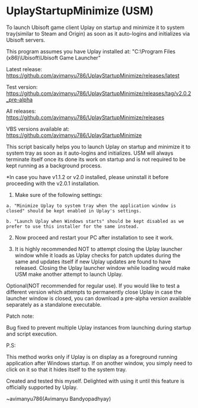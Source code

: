 # UplayStartupMinimize (USM)

To launch Ubisoft game client Uplay on startup and minimize it to system tray(similar to Steam and Origin) as soon as it auto-logins and initializes via Ubisoft servers.

This program assumes you have Uplay installed at: "C:\Program Files (x86)\Ubisoft\Ubisoft Game Launcher"

Latest release: https://github.com/avimanyu786/UplayStartupMinimize/releases/latest

Test version: https://github.com/avimanyu786/UplayStartupMinimize/releases/tag/v2.0.2_pre-alpha

All releases: https://github.com/avimanyu786/UplayStartupMinimize/releases

VBS versions available at: https://github.com/avimanyu786/UplayStartupMinimize

This script basically helps you to launch Uplay on startup and minimize it to system tray as soon as it auto-logins and initializes. USM will always terminate itself once its done its work on startup and is not required to be kept running as a background process.

   *In case you have v1.1.2 or v2.0 installed, please uninstall it before proceeding with the v2.0.1 installation.

   1. Make sure of the following settings:

    a. "Minimize Uplay to system tray when the application window is closed" should be kept enabled in Uplay's settings.

    b. "Launch Uplay when Windows starts" should be kept disabled as we prefer to use this installer for the same instead.

   2. Now proceed and restart your PC after installation to see it work.

   3. It is highly recommended NOT to attempt closing the Uplay launcher window while it loads as Uplay checks for patch updates during the same and updates itself if new Uplay updates are found to have released. Closing the Uplay launcher window while loading would make USM make another attempt to launch Uplay.

   Optional(NOT recommended for regular use). If you would like to test a different version which attempts to permanently close Uplay in case the launcher window is closed, you can download a pre-alpha version available separately as a standalone executable.

	
Patch note:

Bug fixed to prevent multiple Uplay instances from launching during startup and script execution.

P.S:

This method works only if Uplay is on display as a foreground running application after Windows startup. If on another window, you simply need to click on it so that it hides itself to the system tray. 


Created and tested this myself. Delighted with using it until this feature is officially supported by Uplay. 

~avimanyu786(Avimanyu Bandyopadhyay)
